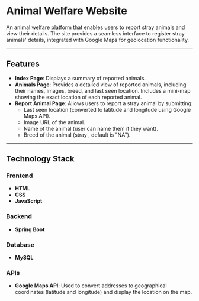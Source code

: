 # Animal Welfare Website

An animal welfare platform that enables users to report stray animals and view their details. The site provides a seamless interface to register stray animals' details, integrated with Google Maps for geolocation functionality.

---

## Features
- **Index Page**: Displays a summary of reported animals.
- **Animals Page**: Provides a detailed view of reported animals, including their names, images, breed, and last seen location. Includes a mini-map showing the exact location of each reported animal.
- **Report Animal Page**: Allows users to report a stray animal by submitting:
  - Last seen location (converted to latitude and longitude using Google Maps API).
  - Image URL of the animal.
  - Name of the animal (user can name them if they want).
  - Breed of the animal (stray , default is "NA").

---

## Technology Stack
### Frontend
- **HTML**
- **CSS**
- **JavaScript**

### Backend
- **Spring Boot**

### Database
- **MySQL**

### APIs
- **Google Maps API**: Used to convert addresses to geographical coordinates (latitude and longitude) and display the location on the map.
